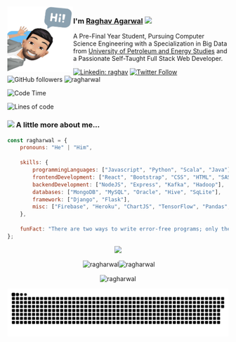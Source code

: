<img align="left" width="150" height="150" alt="Raghav Agarwal" src="https://github.com/ragharwal/ragharwal/blob/main/assests/avatarwithoutBG.png?raw=true"/>

### I'm [Raghav Agarwal](https://ragharwal.me) <img src="https://media.giphy.com/media/WUlplcMpOCEmTGBtBW/giphy.gif" width="30"> 

A Pre-Final Year Student, Pursuing Computer Science Engineering with a Specialization in Big Data from [University of Petroleum and Energy Studies](https://www.upes.ac.in/) and a Passionate Self-Taught Full Stack Web Developer.

[![Linkedin: raghav](https://img.shields.io/badge/-ragharwal-blue?style=flat-square&logo=Linkedin&logoColor=white&link=https://www.linkedin.com/in/ragharwal/)](https://www.linkedin.com/in/ragharwal/)
[![Twitter Follow](https://img.shields.io/twitter/follow/ragharwal?label=Follow)](https://twitter.com/intent/follow?screen_name=ragharwal)
![GitHub followers](https://img.shields.io/github/followers/ragharwal?label=Follow&style=social)
<img src="https://komarev.com/ghpvc/?username=ragharwal&label=Profile%20views&color=0e75b6&style=flat" alt="ragharwal" />

![Code Time](http://img.shields.io/badge/Code%20Time-1%2C149%20hrs%207%20mins-blue)

![Lines of code](https://img.shields.io/badge/From%20Hello%20World%20I%27ve%20Written-1%20Million%20lines%20of%20code-blue)

### <img src="https://media.giphy.com/media/VgCDAzcKvsR6OM0uWg/giphy.gif" width="50"> A little more about me...  

```javascript
const ragharwal = {
    pronouns: "He" | "Him",

    skills: {
        programmingLanguages: ["Javascript", "Python", "Scala", "Java"],
        frontendDevelopment: ["React", "Bootstrap", "CSS", "HTML", "SASS"],
        backendDevelopment: ["NodeJS", "Express", "Kafka", "Hadoop"],
        databases: ["MongoDB", "MySQL", "Oracle", "Hive", "SqLite"],
        framework: ["Django", "Flask"],
        misc: ["Firebase", "Heroku", "ChartJS", "TensorFlow", "Pandas", "OpenCV"]
    },

    funFact: "There are two ways to write error-free programs; only the third one works"
};
```

<p align="center">
  <img src="https://capsule-render.vercel.app/api?type=waving&color=gradient&height=60&section=footer"/>
</p>


<p align="center">&nbsp;<img width="480" src="https://github-readme-stats.vercel.app/api?username=ragharwal&theme=tokyonight&show_icons=true&locale=en" alt="ragharwal" /><img width="480" src="https://github-readme-streak-stats.herokuapp.com/?user=ragharwal&theme=tokyonight&show_icons=true&locale=en" alt="ragharwal" /></p>
<p align="center"><img align="center" src="https://github-readme-stats.vercel.app/api/top-langs?username=ragharwal&theme=tokyonight&show_icons=true&locale=en&layout=compact" alt="ragharwal" /></p>

<p align="center">
  <img src="https://github.com/ragharwal/ragharwal/raw/output/github-contribution-grid-snake.svg" alt="snake"></center>
</p>
